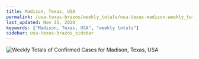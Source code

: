 ```yaml
---
title: Madison, Texas, USA
permalink: /usa-texas-brazos/weekly_totals/usa-texas-madison-weekly_totals.html
last_updated: Nov 25, 2020
keywords: ["Madison, Texas, USA", "weekly totals"]
sidebar: usa-texas-brazos_sidebar
---
```


![Weekly Totals of Confirmed Cases for Madison, Texas, USA](/covid_tracker/images/graphs/usa-texas-madison-weekly_totals_graph.png)
